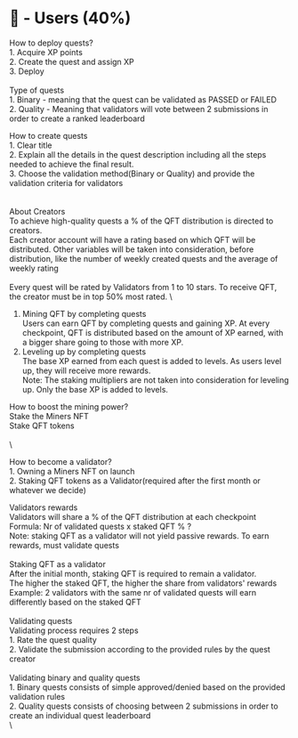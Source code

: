 # 👥 - Users (40%)

How to deploy quests?\
1\. Acquire XP points \
2\. Create the quest and assign XP\
3\. Deploy\
\
Type of quests\
1\. Binary - meaning that the quest can be validated as PASSED or FAILED\
2\. Quality - Meaning that validators will vote between 2 submissions in order to create a ranked leaderboard



How to create quests\
1\. Clear title\
2\. Explain all the details in the quest description including all the steps needed to achieve the final result.\
3\. Choose the validation method(Binary or Quality) and provide the validation criteria for validators\
\
\
About Creators\
To achieve high-quality quests a % of the QFT distribution is directed to creators.\
Each creator account will have a rating based on which QFT will be distributed. Other variables will be taken into consideration, before distribution, like the number of weekly created quests and the average of weekly rating \
\
Every quest will be rated by Validators from 1 to 10 stars. To receive QFT, the creator must be in top 50% most rated. \






1. Mining QFT by completing quests\
   Users can earn QFT by completing quests and gaining XP. At every checkpoint, QFT is distributed based on the amount of XP earned, with a bigger share going to those with more XP.
2. Leveling up by completing quests\
   The base XP earned from each quest is added to levels. As users level up, they will receive more rewards.\
   Note: The staking multipliers are not taken into consideration for leveling up. Only the base XP is added to levels.

How to boost the mining power?\
Stake the Miners NFT\
Stake QFT tokens\
\
\


How to become a validator?\
1\. Owning a Miners NFT on launch\
2\. Staking QFT tokens as a Validator(required after the first month or whatever we decide)

Validators rewards\
Validators will share a % of the QFT distribution at each checkpoint\
Formula: Nr of validated quests x staked QFT % ?\
Note: staking QFT as a validator will not yield passive rewards. To earn rewards, must validate quests\
\
Staking QFT as a validator\
After the initial month, staking QFT is required to remain a validator. \
The higher the staked QFT, the higher the share from validators' rewards\
Example: 2 validators with the same nr of validated quests will earn differently based on the staked QFT\
\
Validating quests\
Validating process requires 2 steps\
1\. Rate the quest quality\
2\. Validate the submission according to the provided rules by the quest creator\
\
Validating binary and quality quests\
1\. Binary quests consists of simple approved/denied based on the provided validation rules\
2\. Quality quests consists of choosing between 2 submissions in order to create an individual quest leaderboard\
\
